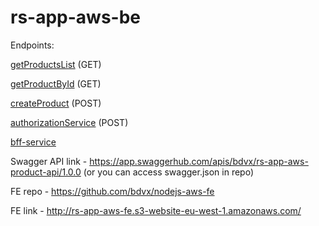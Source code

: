 # rs-app-aws-be

Endpoints: 

[getProductsList](https://755vvfmegj.execute-api.eu-west-1.amazonaws.com/dev/products) (GET)

[getProductById](https://755vvfmegj.execute-api.eu-west-1.amazonaws.com/dev/products/2899eeff-9710-40d7-83b3-25385b16582a) (GET)

[createProduct](https://755vvfmegj.execute-api.eu-west-1.amazonaws.com/dev/products) (POST)

[authorizationService](authorizationService) (POST)

[bff-service](bff-service)

Swagger API link - https://app.swaggerhub.com/apis/bdvx/rs-app-aws-product-api/1.0.0 (or you can access swagger.json in repo)

FE repo - https://github.com/bdvx/nodejs-aws-fe

FE link - http://rs-app-aws-fe.s3-website-eu-west-1.amazonaws.com/
